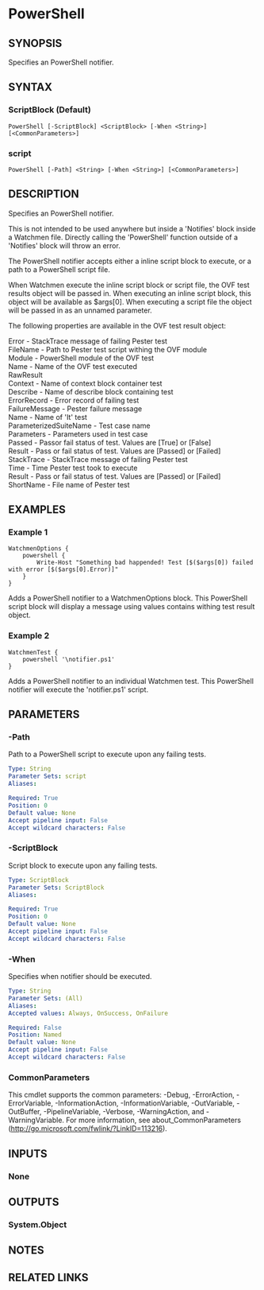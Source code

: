 ﻿---
external help file: Watchmen-help.xml
online version: https://github.com/devblackops/watchmen/blob/master/docs/functions/Help-PowerShell.md
schema: 2.0.0
---

# PowerShell

## SYNOPSIS
Specifies an PowerShell notifier.

## SYNTAX

### ScriptBlock (Default)
```
PowerShell [-ScriptBlock] <ScriptBlock> [-When <String>] [<CommonParameters>]
```

### script
```
PowerShell [-Path] <String> [-When <String>] [<CommonParameters>]
```

## DESCRIPTION
Specifies an PowerShell notifier.

This is not intended to be used anywhere but inside a 'Notifies' block inside a Watchmen file. Directly calling the 'PowerShell' function outside of a
'Notifies' block will throw an error.

The PowerShell notifier accepts either a inline script block to execute, or a path to a PowerShell script file.

When Watchmen execute the inline script block or script file, the OVF test results object will be passed in. When executing an inline script block,
this object will be available as $args[0]. When executing a script file the object will be passed in as an unnamed parameter.

The following properties are available in the OVF test result object:

Error                       - StackTrace message of failing Pester test  
FileName                    - Path to Pester test script withing the OVF module  
Module                      - PowerShell module of the OVF test  
Name                        - Name of the OVF test executed  
RawResult  
    Context                 - Name of context block container test  
    Describe                - Name of describe block containing test  
    ErrorRecord             - Error record of failing test  
    FailureMessage          - Pester failure message  
    Name                    - Name of 'It' test  
    ParameterizedSuiteName  - Test case name  
    Parameters              - Parameters used in test case  
    Passed                  - Passor fail status of test. Values are [True] or [False]  
    Result                  - Pass or fail status of test. Values are [Passed] or [Failed]  
    StackTrace              - StackTrace message of failing Pester test  
    Time                    - Time Pester test took to execute  
Result                      - Pass or fail status of test. Values are [Passed] or [Failed]  
ShortName                   - File name of Pester test  

## EXAMPLES

### Example 1
```
WatchmenOptions {
    powershell {
        Write-Host "Something bad happended! Test [$($args[0]) failed with error [$($args[0].Error)]"
    }
}
```

Adds a PowerShell notifier to a WatchmenOptions block. This PowerShell script block will display a message using values contains withing test result
object.

### Example 2
```
WatchmenTest {
    powershell '\notifier.ps1'
}
```

 

Adds a PowerShell notifier to an individual Watchmen test. This PowerShell notifier will execute the 'notifier.ps1' script.

## PARAMETERS

### -Path
Path to a PowerShell script to execute upon any failing tests.

```yaml
Type: String
Parameter Sets: script
Aliases: 

Required: True
Position: 0
Default value: None
Accept pipeline input: False
Accept wildcard characters: False
```

### -ScriptBlock
Script block to execute upon any failing tests.

```yaml
Type: ScriptBlock
Parameter Sets: ScriptBlock
Aliases: 

Required: True
Position: 0
Default value: None
Accept pipeline input: False
Accept wildcard characters: False
```

### -When
Specifies when notifier should be executed.

```yaml
Type: String
Parameter Sets: (All)
Aliases: 
Accepted values: Always, OnSuccess, OnFailure

Required: False
Position: Named
Default value: None
Accept pipeline input: False
Accept wildcard characters: False
```

### CommonParameters
This cmdlet supports the common parameters: -Debug, -ErrorAction, -ErrorVariable, -InformationAction, -InformationVariable, -OutVariable, -OutBuffer, -PipelineVariable, -Verbose, -WarningAction, and -WarningVariable. For more information, see about_CommonParameters (http://go.microsoft.com/fwlink/?LinkID=113216).

## INPUTS

### None

## OUTPUTS

### System.Object

## NOTES

## RELATED LINKS

